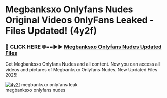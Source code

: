 # Megbanksxo Onlyfans Nudes Original Videos 0nlyFans Leaked - Files Updated! (4y2f)

<h3>🔴 CLICK HERE 🌐==►► <a href="https://tinyurl.com/2wckxsce" rel="nofollow">Megbanksxo Onlyfans Nudes Updated Files</a></h3>

Get Megbanksxo Onlyfans Nudes and all content. Now you can access all videos and pictures of Megbanksxo Onlyfans Nudes. New Updated Files 2025!

[![4y2f](https://i.imgur.com/AFduVYN.gif)](https://tinyurl.com/2wckxsce)
megbanksxo onlyfans leak<br>
megbanksxo onlyfans nudes